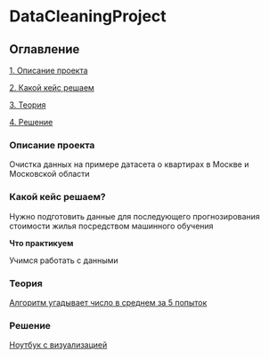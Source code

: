 # DataCleaningProject

## Оглавление
[1. Описание проекта](https://github.com/BogdanTanchuk/sf_data_science/tree/test/project_1/README.md#Описание-проекта)

[2. Какой кейс решаем](https://github.com/BogdanTanchuk/sf_data_science/tree/test/project_1/README.md#Какой-кейс-решаем)

[3. Теория](https://github.com/BogdanTanchuk/sf_data_science/tree/test/project_1/README.md#Результат)

[4. Решение](https://github.com/BogdanTanchuk/sf_data_science/tree/test/project_1/README.md#Выводы)

### Описание проекта
Очистка данных на примере датасета о квартирах в Москве и Московской области

### Какой кейс решаем?
Нужно подготовить данные для последующего прогнозирования стоимости жилья посредством машинного обучения


**Что практикуем**

Учимся работать с данными

### Теория
[Алгоритм угадывает число в среднем за 5 попыток](https://github.com/BogdanTanchuk/DataCleaningProject/tree/master/outliers_lib)

### Решение
[Ноутбук с визуализацией](https://github.com/BogdanTanchuk/DataCleaningProject/blob/master/data_cleaning_example.ipynb)
